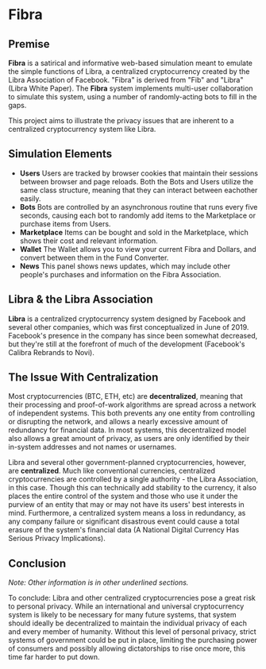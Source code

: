 # Fibra

## Premise
**Fibra** is a satirical and informative web-based simulation meant to emulate the simple functions of Libra, a centralized cryptocurrency created by the Libra Association of Facebook. "Fibra" is derived from "Fib" and "Libra" (Libra White Paper). The **Fibra** system implements multi-user collaboration to simulate this system, using a number of randomly-acting bots to fill in the gaps.

This project aims to illustrate the privacy issues that are inherent to a centralized cryptocurrency system like Libra.

## Simulation Elements
- **Users**
  Users are tracked by browser cookies that maintain their sessions between browser and page reloads. Both the Bots and Users utilize the same class structure, meaning that they can interact between eachother easily.
- **Bots**
  Bots are controlled by an asynchronous routine that runs every five seconds, causing each bot to randomly add items to the Marketplace or purchase items from Users.
- **Marketplace**
  Items can be bought and sold in the Marketplace, which shows their cost and relevant information.
- **Wallet**
  The Wallet allows you to view your current Fibra and Dollars, and convert between them in the Fund Converter.
- **News**
  This panel shows news updates, which may include other people's purchases and information on the Fibra Association.

## Libra & the Libra Association

**Libra** is a centralized cryptocurrency system designed by Facebook and several other companies, which was first conceptualized in June of 2019. Facebook's presence in the company has since been somewhat decreased, but they're still at the forefront of much of the development (Facebook's Calibra Rebrands to Novi).

## The Issue With Centralization

Most cryptocurrencies (BTC, ETH, etc) are **decentralized**, meaning that their processing and proof-of-work algorithms are spread across a network of independent systems. This both prevents any one entity from controlling or disrupting the network, and allows a nearly excessive amount of redundancy for financial data. In most systems, this decentralized model also allows a great amount of privacy, as users are only identified by their in-system addresses and not names or usernames.

Libra and several other government-planned cryptocurrencies, however, are **centralized**. Much like conventional currencies, centralized cryptocurrencies are controlled by a single authority - the Libra Association, in this case. Though this can technically add stability to the currency, it also places the entire control of the system and those who use it under the purview of an entity that may or may not have its users' best interests in mind. Furthermore, a centralized system means a loss in redundancy, as any company failure or significant disastrous event could cause a total erasure of the system's financial data (A National Digital Currency Has Serious Privacy Implications).

## Conclusion
*Note: Other information is in other underlined sections.*

To conclude: Libra and other centralized cryptocurrencies pose a great risk to personal privacy. While an international and universal cryptocurrency system is likely to be necessary for many future systems, that system should ideally be decentralized to maintain the individual privacy of each and every member of humanity. Without this level of personal privacy, strict systems of government could be put in place, limiting the purchasing power of consumers and possibly allowing dictatorships to rise once more, this time far harder to put down.